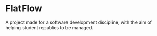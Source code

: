 # FlatFlow
A project made for a software development discipline,
with the aim of helping student republics to be managed.